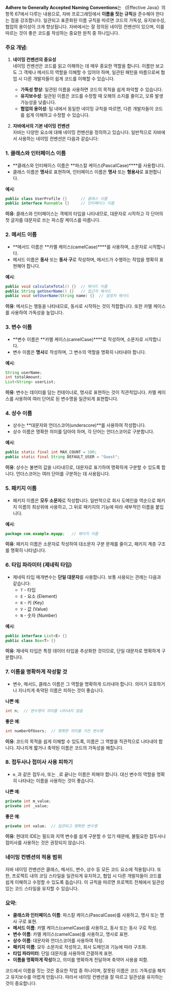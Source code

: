 **Adhere to Generally Accepted Naming Conventions**는 《Effective Java》의 항목 67에서 다루는 내용으로, 자바 프로그래밍에서 **이름을 짓는 규칙**을 준수해야 한다는 점을 강조합니다. 일관되고 표준화된 이름 규칙을 따르면 코드의 가독성, 유지보수성, 협업의 용이성이 크게 향상됩니다. 자바에서는 잘 정의된 네이밍 컨벤션이 있으며, 이를 따르는 것이 좋은 코드를 작성하는 중요한 원칙 중 하나입니다.

### 주요 개념:

1. **네이밍 컨벤션의 중요성**  
   네이밍 컨벤션은 코드를 읽고 이해하는 데 매우 중요한 역할을 합니다. 이름만 보고도 그 객체나 메서드의 역할을 이해할 수 있어야 하며, 일관된 패턴을 따름으로써 협업 시 다른 개발자들이 쉽게 코드를 이해할 수 있습니다.

   - **가독성 향상**: 일관된 이름을 사용하면 코드의 목적을 쉽게 파악할 수 있습니다.
   - **유지보수성**: 일관된 이름은 코드를 수정할 때 오해의 소지를 줄이고, 오류 발생 가능성을 낮춥니다.
   - **협업의 용이성**: 팀 내에서 동일한 네이밍 규칙을 따르면, 다른 개발자들이 코드를 쉽게 이해하고 수정할 수 있습니다.

2. **자바에서의 기본 네이밍 컨벤션**  
   자바는 다양한 요소에 대해 네이밍 컨벤션을 정의하고 있습니다. 일반적으로 자바에서 사용하는 네이밍 컨벤션은 다음과 같습니다:

### 1. **클래스와 인터페이스 이름**
   - **클래스와 인터페이스 이름은 **파스칼 케이스(PascalCase)****를 사용합니다.
   - 클래스 이름은 **명사**로 표현하며, 인터페이스 이름은 **명사** 또는 **형용사**로 표현합니다.

   **예시**:
   ```java
   public class UserProfile {}      // 클래스 이름
   public interface Runnable {}     // 인터페이스 이름
   ```

   **이유**: 클래스와 인터페이스는 객체의 타입을 나타내므로, 대문자로 시작하고 각 단어의 첫 글자를 대문자로 쓰는 파스칼 케이스를 따릅니다.

### 2. **메서드 이름**
   - **메서드 이름은 **카멜 케이스(camelCase)****를 사용하며, 소문자로 시작합니다.
   - 메서드 이름은 **동사** 또는 **동사 구**로 작성하며, 메서드가 수행하는 작업을 명확히 표현해야 합니다.

   **예시**:
   ```java
   public void calculateTotal() {}  // 메서드 이름
   public String getUserName() {}   // 접근자 메서드
   public void setUserName(String name) {}  // 설정자 메서드
   ```

   **이유**: 메서드는 행동을 나타내므로, 동사로 시작하는 것이 적합합니다. 또한 카멜 케이스를 사용하여 가독성을 높입니다.

### 3. **변수 이름**
   - **변수 이름은 **카멜 케이스(camelCase)****로 작성하며, 소문자로 시작합니다.
   - 변수 이름은 **명사**로 작성하며, 그 변수의 역할을 명확히 나타내야 합니다.

   **예시**:
   ```java
   String userName;
   int totalAmount;
   List<String> userList;
   ```

   **이유**: 변수는 데이터를 담는 컨테이너로, 명사로 표현하는 것이 직관적입니다. 카멜 케이스를 사용하여 여러 단어로 된 변수명을 일관되게 표현합니다.

### 4. **상수 이름**
   - 상수는 **대문자와 언더스코어(underscore)**를 사용하여 작성합니다.
   - 상수 이름은 명확한 의미를 담아야 하며, 각 단어는 언더스코어로 구분합니다.

   **예시**:
   ```java
   public static final int MAX_COUNT = 100;
   public static final String DEFAULT_USER = "Guest";
   ```

   **이유**: 상수는 불변의 값을 나타내므로, 대문자로 표기하여 명확하게 구분할 수 있도록 합니다. 언더스코어는 여러 단어를 구분하는 데 사용됩니다.

### 5. **패키지 이름**
   - 패키지 이름은 **모두 소문자**로 작성합니다. 일반적으로 회사 도메인을 역순으로 패키지 이름의 최상위에 사용하고, 그 뒤로 패키지의 기능에 따라 세부적인 이름을 붙입니다.

   **예시**:
   ```java
   package com.example.myapp;   // 패키지 이름
   ```

   **이유**: 패키지 이름은 소문자로 작성하여 대소문자 구분 문제를 줄이고, 패키지 계층 구조를 명확히 나타냅니다.

### 6. **타입 파라미터 (제네릭 타입)**  
   - 제네릭 타입 매개변수는 **단일 대문자**를 사용합니다. 보통 사용되는 관례는 다음과 같습니다:
     - `T` - 타입
     - `E` - 요소 (Element)
     - `K` - 키 (Key)
     - `V` - 값 (Value)
     - `N` - 숫자 (Number)

   **예시**:
   ```java
   public interface List<E> {}
   public class Box<T> {}
   ```

   **이유**: 제네릭 타입은 특정 데이터 타입을 추상화한 것이므로, 단일 대문자로 명확하게 구분합니다.

### 7. **이름을 명확하게 작성할 것**
   - 변수, 메서드, 클래스 이름은 그 역할을 명확하게 드러내야 합니다. 의미가 모호하거나 지나치게 축약된 이름은 피하는 것이 좋습니다.

   **나쁜 예**:
   ```java
   int n;  // 변수명이 의미를 나타내지 않음
   ```

   **좋은 예**:
   ```java
   int numberOfUsers;  // 명확한 의미를 가진 변수명
   ```

   **이유**: 코드의 목적을 쉽게 이해할 수 있도록, 이름은 그 역할을 직관적으로 나타내야 합니다. 지나치게 짧거나 축약된 이름은 코드의 가독성을 해칩니다.

### 8. **접두사나 접미사 사용 피하기**
   - `m_`과 같은 접두사, 또는 `_`로 끝나는 이름은 피해야 합니다. 대신 변수의 역할을 명확히 나타내는 이름을 사용하는 것이 좋습니다.

   **나쁜 예**:
   ```java
   private int m_value;
   private int _value;
   ```

   **좋은 예**:
   ```java
   private int value;  // 일관되고 명확한 변수명
   ```

   **이유**: 현대의 IDE는 필드와 지역 변수를 쉽게 구분할 수 있기 때문에, 불필요한 접두사나 접미사를 사용하는 것은 권장되지 않습니다.

### 네이밍 컨벤션의 적용 범위

자바 네이밍 컨벤션은 클래스, 메서드, 변수, 상수 등 모든 코드 요소에 적용됩니다. 또한, 프로젝트 내의 코딩 스타일을 일관되게 유지하고, 협업 시 다른 개발자들이 코드를 쉽게 이해하고 수정할 수 있도록 돕습니다. 이 규칙을 따르면 프로젝트 전체에서 일관성 있는 코드 스타일을 유지할 수 있습니다.

### 요약:

- **클래스와 인터페이스 이름**: 파스칼 케이스(PascalCase)를 사용하고, 명사 또는 명사 구로 표현.
- **메서드 이름**: 카멜 케이스(camelCase)를 사용하고, 동사 또는 동사 구로 작성.
- **변수 이름**: 카멜 케이스(camelCase)를 사용하고, 명사로 표현.
- **상수 이름**: 대문자와 언더스코어를 사용하여 작성.
- **패키지 이름**: 모두 소문자로 작성하고, 회사 도메인과 기능에 따라 구조화.
- **타입 파라미터**: 단일 대문자를 사용하여 간결하게 표현.
- **이름을 명확하게 작성**하고, 의미를 명확하게 전달하며 축약어 사용을 피함.

코드에서 이름을 짓는 것은 중요한 작업 중 하나이며, 잘못된 이름은 코드 가독성을 해치고 유지보수를 어렵게 만듭니다. 따라서 네이밍 컨벤션을 잘 따르고 일관성을 유지하는 것이 중요합니다.

